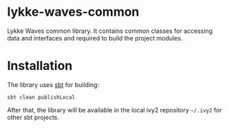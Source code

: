 # lykke-waves-common
Lykke Waves common library. It contains common classes for accessing data and interfaces and required to build the project modules.

# Installation

The library uses [sbt](https://www.scala-sbt.org/) for building:

```
sbt clean publishLocal
```

After that, the library will be available in the local ivy2 repository `~/.ivy2` for other sbt projects. 
